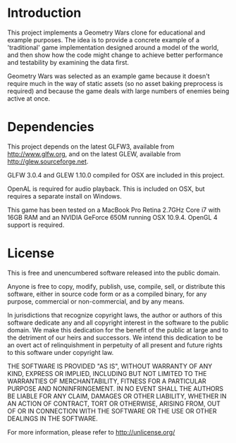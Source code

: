 # Introduction #

This project implements a Geometry Wars clone for educational and example purposes. The idea is to provide a concrete example of a 'traditional' game implementation designed around a model of the world, and then show how the code might change to achieve better performance and testability by examining the data first.

Geometry Wars was selected as an example game because it doesn't require much in the way of static assets (so no asset baking preprocess is required) and because the game deals with large numbers of enemies being active at once.

# Dependencies #

This project depends on the latest GLFW3, available from http://www.glfw.org, and on the latest GLEW, available from http://glew.sourceforge.net.

GLFW 3.0.4 and GLEW 1.10.0 compiled for OSX are included in this project.

OpenAL is required for audio playback. This is included on OSX, but requires a separate install on Windows.

This game has been tested on a MacBook Pro Retina 2.7GHz Core i7 with 16GB RAM and an NVIDIA GeForce 650M running OSX 10.9.4. OpenGL 4 support is required.

# License #

This is free and unencumbered software released into the public domain.

Anyone is free to copy, modify, publish, use, compile, sell, or distribute this software, either in source code form or as a compiled binary, for any purpose, commercial or non-commercial, and by any means.

In jurisdictions that recognize copyright laws, the author or authors of this software dedicate any and all copyright interest in the software to the public domain. We make this dedication for the benefit of the public at large and to the detriment of our heirs and successors. We intend this dedication to be an overt act of relinquishment in perpetuity of all present and future rights to this software under copyright law.

THE SOFTWARE IS PROVIDED "AS IS", WITHOUT WARRANTY OF ANY KIND, EXPRESS OR IMPLIED, INCLUDING BUT NOT LIMITED TO THE WARRANTIES OF MERCHANTABILITY, FITNESS FOR A PARTICULAR PURPOSE AND NONINFRINGEMENT. IN NO EVENT SHALL THE AUTHORS BE LIABLE FOR ANY CLAIM, DAMAGES OR OTHER LIABILITY, WHETHER IN AN ACTION OF CONTRACT, TORT OR OTHERWISE, ARISING FROM, OUT OF OR IN CONNECTION WITH THE SOFTWARE OR THE USE OR OTHER DEALINGS IN THE SOFTWARE.

For more information, please refer to <http://unlicense.org/>

